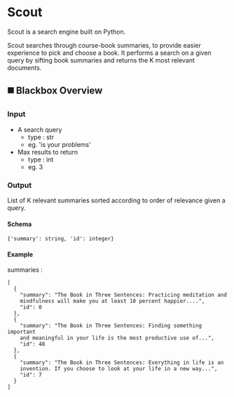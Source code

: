 # Scout

Scout is a search engine built on Python.

Scout searches through course-book summaries, to provide easier experience to pick and choose a book. It performs a search on a given query by sifting book summaries and returns the K most relevant documents.

## ◼️ Blackbox Overview

### Input
- A search query 
  - type : str
  - eg. 'is your problems'
- Max results to return
  - type : int
  - eg. 3

### Output
List of K relevant summaries sorted according to order of
relevance given a query.
#### Schema
`{'summary': string, 'id': integer}`

#### Example
summaries :
```
[
  {
    "summary": "The Book in Three Sentences: Practicing meditation and 
    mindfulness will make you at least 10 percent happier....",
    "id": 0
  },
  {
    "summary": "The Book in Three Sentences: Finding something important 
    and meaningful in your life is the most productive use of...",
    "id": 48
  },
  {
    "summary": "The Book in Three Sentences: Everything in life is an 
    invention. If you choose to look at your life in a new way...",
    "id": 7
  }
]
```